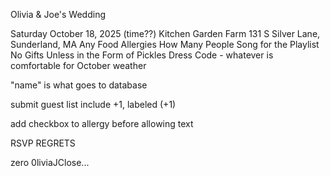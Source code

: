 Olivia & Joe's Wedding

Saturday October 18, 2025 (time??)
Kitchen Garden Farm 131 S Silver Lane, Sunderland, MA
Any Food Allergies
How Many People
Song for the Playlist
No Gifts Unless in the Form of Pickles
Dress Code - whatever is comfortable for October weather

"name" is what goes to database


submit guest list
include +1, labeled (+1)

add checkbox to allergy before allowing text


RSVP REGRETS


zero
0liviaJClose...